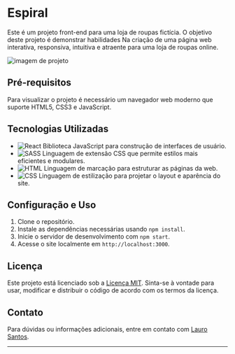 #   Espiral
Este é um projeto front-end para uma loja de roupas fictícia. O objetivo deste projeto é demonstrar habilidades Na criação de uma página web interativa, responsiva, intuitiva e atraente para uma loja de roupas online.

![imagem de projeto]()

##  Pré-requisitos
Para visualizar o projeto é necessário um navegador web moderno que suporte HTML5, CSS3 e JavaScript.

## Tecnologias Utilizadas

- ![React](https://img.shields.io/badge/REACT-61dafb?style=for-the-badge&logo=react&logoColor=414141) Biblioteca JavaScript para construção de interfaces de usuário.
- ![SASS](https://img.shields.io/badge/SASS-c69?style=for-the-badge&logo=sass&logoColor=white) Linguagem de extensão CSS que permite estilos mais eficientes e modulares.
- ![HTML](https://img.shields.io/badge/HTML-e06b12?style=for-the-badge&logo=html5&logoColor=white) Linguagem de marcação para estruturar as páginas da web.
- ![CSS](https://img.shields.io/badge/CSS-1283e0?&style=for-the-badge&logo=css3&logoColor=white) Linguagem de estilização para projetar o layout e aparência do site.


## Configuração e Uso

1. Clone o repositório.
2. Instale as dependências necessárias usando `npm install`.
3. Inicie o servidor de desenvolvimento com `npm start`.
4. Acesse o site localmente em `http://localhost:3000`.

## Licença

Este projeto está licenciado sob a [Licença MIT](https://mit-license.org/). Sinta-se à vontade para usar, modificar e distribuir o código de acordo com os termos da licença.

## Contato

Para dúvidas ou informações adicionais, entre em contato com [Lauro Santos](mailto:lauros034+github@gmail.com).

---